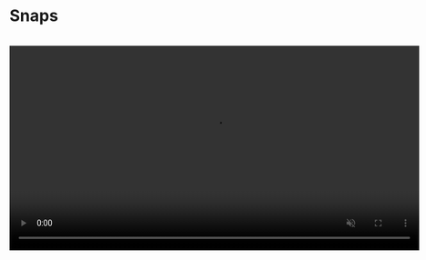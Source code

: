 # Snaps

<br>

<video src="./media/snaps.mp4" width="720" type="video/mp4" autoplay muted loop playsinline disablepictureinpicture />

**Snaps** is an exclusive Kagi Search feature that allows you to easily limit search results to a specific website by using the `@` symbol followed by a short code for the site and then your search query.

## Example

Typing `@r Doggo` will search for "Doggo" on Kagi but limit the results to Reddit (`r` is the short code for Reddit). This allows you to quickly find relevant content on a specific site using Kagi's powerful index.

## How to Use Snaps

1. Type the `@` symbol in the search bar.
2. Enter the short code for the site you want to search.
	- If you don’t know the short code, type a few letters of the site’s name and autosuggest options will appear.
	- Navigate these options using your arrow keys or mouse.
3. Enter your search query.
4. Press enter or click the search button.

## Contributing to Snaps

The short codes used in Snaps are the same as those used in our [Bangs](./bangs.md) feature. The list of bangs is [open source](https://github.com/kagisearch/bangs), so anyone can contribute to it. If you don't see a short code for a site you want to search, feel free to submit a pull request to add it to the list.
